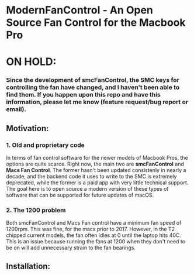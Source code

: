 # ModernFanControl - An Open Source Fan Control for the Macbook Pro

# ON HOLD: 
### Since the development of smcFanControl, the SMC keys for controlling the fan have changed, and I haven't been able to find them. If you happen upon this repo and have this information, please let me know (feature request/bug report or email). 

## Motivation:
### 1. Old and proprietary code
In terms of fan control software for the newer models of Macbook Pros, the options are quite scarce. Right now, the main two are **smcFanControl** and **Macs Fan Control**. The former hasn't been updated consistenly in nearly a decade, and the backend code it uses to write to the SMC is extremely deprecated, while the former is a paid app with very little technical support. The goal here is to open source a modern version of these types of software that can be supported for future updates of macOS. 

### 2. The 1200 problem
Both smcFanControl and Macs Fan control have a minimum fan speed of 1200rpm. This was fine, for the macs prior to 2017. However, in the T2 chipped current models, the fan often idles at 0 until the laptop hits 40C. This is an issue because running the fans at 1200 when they don't need to be on will add unnecessary strain to the fan bearings.  

## Installation:
